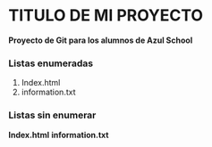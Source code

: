 # TITULO DE MI PROYECTO
 **Proyecto de Git para los alumnos de Azul School**

### Listas enumeradas
[//]: # (Listas enumeradas)

 1. Index.html
 2. information.txt
### Listas sin enumerar
[//]: # (Listas sin enumerar)
**Index.html**
**information.txt**
